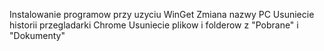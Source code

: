 Instalowanie programow przy uzyciu WinGet
Zmiana nazwy PC
Usuniecie historii przegladarki Chrome
Usuniecie plikow i folderow z "Pobrane" i "Dokumenty"

